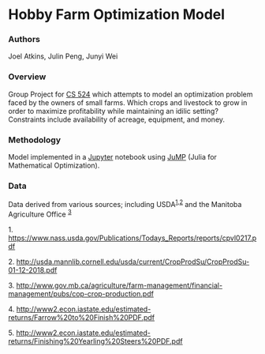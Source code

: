 # Hobby Farm Optimization Model

### Authors

Joel Atkins, Julin Peng, Junyi Wei

### Overview
Group Project for [CS 524] which attempts to model an optimization problem faced by the owners of small farms.  Which crops and livestock to grow in order to maximize profitability while maintaining an idilic setting?  Constraints include availability of acreage, equipment, and money.

### Methodology

Model implemented in a [Jupyter] notebook using [JuMP] (Julia for Mathematical Optimization).

### Data

Data derived from various sources; including USDA<sup>[1](#1),[2](#2)</sup> and the Manitoba Agriculture Office <sup>[3](#3)</sup>

<a name="1"></a>1. https://www.nass.usda.gov/Publications/Todays_Reports/reports/cpvl0217.pdf

<a name="2"></a>2. http://usda.mannlib.cornell.edu/usda/current/CropProdSu/CropProdSu-01-12-2018.pdf

<a name="3"></a>3. http://www.gov.mb.ca/agriculture/farm-management/financial-management/pubs/cop-crop-production.pdf

<a name="3"></a>4. http://www2.econ.iastate.edu/estimated-returns/Farrow%20to%20Finish%20PDF.pdf

<a name="3"></a>5. http://www2.econ.iastate.edu/estimated-returns/Finishing%20Yearling%20Steers%20PDF.pdf

   [CS 524]: <https://www.cs.wisc.edu/courses/524>
   [Jupyter]: <http://jupyter.org/>
   [JuMP]: <https://github.com/JuliaOpt/JuMP.jl>
